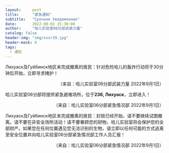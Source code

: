 ```yaml
---
layout:     post
title:      "紧急通知"
subtitle:   "Срочное Уведомление"
date:       2022-09-01 15:30:00
author:     "哈儿实验室06分部武装力量"
catalog: false
header-img: "img/sssr19.jpg"
header-mask: 0
tags:
  - 通知
---
```


Лихуаск及Гуйбинск地区未完成撤离的居民：针对危险哈儿的轰炸行动将于30分钟后开始，立即寻求掩护！
<div style="text-align: right">（来自：哈儿实验室06分部武装力量 2022年9月1日）</div>

哈儿实验室06分部将提供紧急避难场所，位于**236, Лихуаск**，立即进入！
<div style="text-align: right">（来自：哈儿实验室06分部紧急情况部 2022年9月1日）</div>

Лихуаск及Гуйбинск地区未完成撤离的居民：封锁已经开始，请不要继续试图撤离。请不要在非安全场所活动！请不要眷顾您的财物，哈儿实验室将会保护您的全部财产。如果您在任何位置遇见您无法识别的生物，请立即以任何可能的方式逃离至安全位置并向哈儿实验室06分部紧急情况部工作人员汇报！
<div style="text-align: right">（来自：哈儿实验室06分部紧急情况部 2022年9月1日）</div>